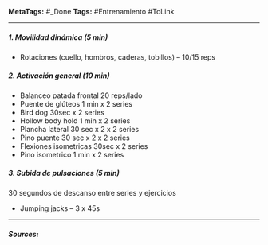 **MetaTags:** #_Done
**Tags:** #Entrenamiento #ToLink 
- - -
##### 1. Movilidad dinámica (5 min)
- Rotaciones (cuello, hombros, caderas, tobillos) – 10/15  reps  
##### 2. Activación general (10 min)
- Balanceo patada frontal 20 reps/lado
- Puente de glúteos  1 min x 2 series   
- Bird dog 30sec x 2 series
- Hollow body hold 1 min x 2 series
- Plancha lateral 30 sec x 2 x 2 series 
- Pino puente 30 sec x 2 x 2 series 
- Flexiones isometricas 30sec x 2 series
- Pino isometrico 1 min x 2 series
##### 3.  Subida de pulsaciones (5 min)
30 segundos de descanso entre series y ejercicios
- Jumping jacks – 3 x 45s  

- - - 
#### ***Sources:***